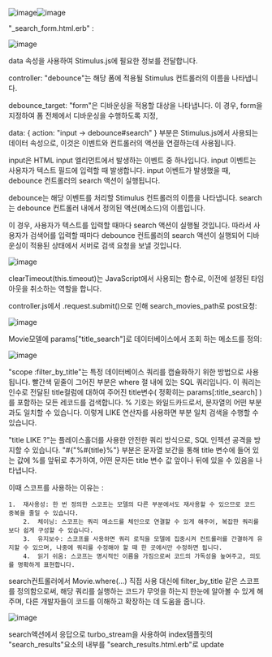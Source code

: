 ![image](https://github.com/twingay96/movie_searching/assets/64403357/33b58dde-69e2-4651-9cd0-fce1f13a50ed)![image](https://github.com/twingay96/movie_searching/assets/64403357/7cde6574-9182-439b-a4c5-a02357758fb2)


"_search_form.html.erb" :

![image](https://github.com/twingay96/movie_searching/assets/64403357/c64b19d0-6433-4970-9511-b6c0a475c91b)

data 속성을 사용하여 Stimulus.js에 필요한 정보를 전달합니다.

controller: "debounce"는 해당 폼에 적용될 Stimulus 컨트롤러의 이름을 나타냅니다.

debounce_target: "form"은 디바운싱을 적용할 대상을 나타냅니다. 
이 경우, form을 지정하여 폼 전체에서 디바운싱을 수행하도록 지정,

data: { action: "input -> debounce#search" } 부분은 Stimulus.js에서 사용되는 데이터 속성으로, 이것은 이벤트와 컨트롤러의 액션을 연결하는데 사용됩니다.

input은 HTML input 엘리먼트에서 발생하는 이벤트 중 하나입니다. 
input 이벤트는 사용자가 텍스트 필드에 입력할 때 발생합니다.
input 이벤트가 발생했을 때, debounce 컨트롤러의 search 액션이 실행됩니다.

debounce는 해당 이벤트를 처리할 Stimulus 컨트롤러의 이름을 나타냅니다.
search는 debounce 컨트롤러 내에서 정의된 액션(메소드)의 이름입니다. 

이 경우, 사용자가 텍스트를 입력할 때마다 search 액션이 실행될 것입니다.
따라서 사용자가 검색어를 입력할 때마다 debounce 컨트롤러의 search 액션이 실행되어 
디바운싱이 적용된 상태에서 서버로 검색 요청을 보낼 것입니다.

![image](https://github.com/twingay96/movie_searching/assets/64403357/92339b6d-d289-4a10-b7d2-2e6988009d96)

clearTimeout(this.timeout)는 JavaScript에서 사용되는 함수로, 
이전에 설정된 타임아웃을 취소하는 역할을 합니다.

controller.js에서 .request.submit()으로 인해 search_movies_path로 post요청:

![image](https://github.com/twingay96/movie_searching/assets/64403357/1eee1ee2-2212-4b0d-9e6d-f1cabcf3f84a)

Movie모델에 params["title_search"]로 데이터베이스에서 조회 하는 메소드를 정의:


![image](https://github.com/twingay96/movie_searching/assets/64403357/88c7929a-5c35-4490-94e5-e70688d4de5f)

"scope :filter_by_title"는 특정 데이터베이스 쿼리를 캡슐화하기 위한 방법으로 사용됩니다.
빨간색 밑줄이 그어진 부분은 where 절 내에 있는 SQL 쿼리입니다. 
이 쿼리는 인수로 전달된 title컬럼에 대하여 주어진 title변수( 정확히는 params[:title_search] )를 포함하는 모든 레코드를 검색합니다. 
% 기호는 와일드카드로서, 문자열의 어떤 부분과도 일치할 수 있습니다. 
이렇게 LIKE 연산자를 사용하면 부분 일치 검색을 수행할 수 있습니다.

"title LIKE ?"는 플레이스홀더를 사용한 안전한 쿼리 방식으로, SQL 인젝션 공격을 방지할 수 있습니다. "#{"%#{title}%"} 부분은 문자열 보간을 통해 title 변수에 들어 있는 값에 %를 앞뒤로 추가하여, 어떤 문자든 title 변수 값 앞이나 뒤에 있을 수 있음을 나타냅니다.

이때 스코프를 사용하는 이유는 :

    1.	재사용성: 한 번 정의한 스코프는 모델의 다른 부분에서도 재사용할 수 있으므로 코드 중복을 줄일 수 있습니다.
    	2.	체이닝: 스코프는 쿼리 메소드를 체인으로 연결할 수 있게 해주어, 복잡한 쿼리를 보다 쉽게 구성할 수 있습니다.
    	3.	유지보수: 스코프를 사용하면 쿼리 로직을 모델에 집중시켜 컨트롤러를 간결하게 유지할 수 있으며, 나중에 쿼리를 수정해야 할 때 한 곳에서만 수정하면 됩니다.
    	4.	읽기 쉬움: 스코프는 명시적인 이름을 가짐으로써 코드의 가독성을 높여주고, 의도를 명확하게 표현합니다.

search컨트롤러에서 Movie.where(...) 직접 사용 대신에 filter_by_title 같은 스코프를 정의함으로써, 해당 쿼리를 실행하는 코드가 무엇을 하는지 한눈에 알아볼 수 있게 해주며, 다른 개발자들이 코드를 이해하고 확장하는 데 도움을 줍니다.

![image](https://github.com/twingay96/movie_searching/assets/64403357/f7e75107-40f7-49f2-9687-f146b641f31f)

search액션에서 응답으로 turbo_stream을 사용하여 index템플릿의 
"search_results"요소의 내부를 "search_results.html.erb"로 update 




